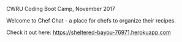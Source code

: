CWRU Coding Boot Camp, November 2017

Welcome to Chef Chat - a place for chefs to organize their recipes.

Check it out here: https://sheltered-bayou-76971.herokuapp.com

